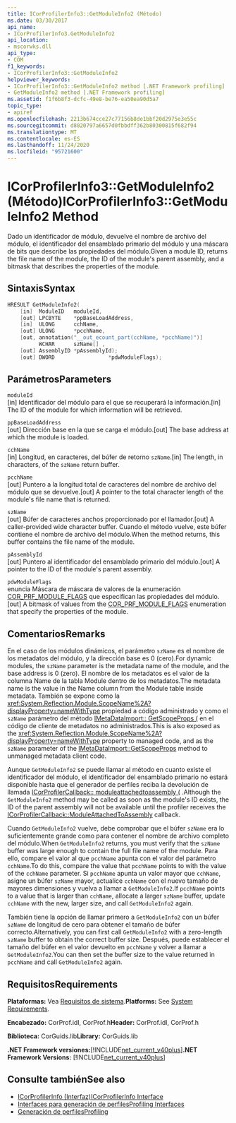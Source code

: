 ```yaml
---
title: ICorProfilerInfo3::GetModuleInfo2 (Método)
ms.date: 03/30/2017
api_name:
- ICorProfilerInfo3.GetModuleInfo2
api_location:
- mscorwks.dll
api_type:
- COM
f1_keywords:
- ICorProfilerInfo3::GetModuleInfo2
helpviewer_keywords:
- ICorProfilerInfo3::GetModuleInfo2 method [.NET Framework profiling]
- GetModuleInfo2 method [.NET Framework profiling]
ms.assetid: f1f6b8f3-dcfc-49e8-be76-ea50ea90d5a7
topic_type:
- apiref
ms.openlocfilehash: 2213b674cce27c77156b8de1bbf20d2975e3e55c
ms.sourcegitcommit: d8020797a6657d0fbbdff362b80300815f682f94
ms.translationtype: MT
ms.contentlocale: es-ES
ms.lasthandoff: 11/24/2020
ms.locfileid: "95721600"
---
```

# <a name="icorprofilerinfo3getmoduleinfo2-method"></a><span data-ttu-id="73b57-102">ICorProfilerInfo3::GetModuleInfo2 (Método)</span><span class="sxs-lookup"><span data-stu-id="73b57-102">ICorProfilerInfo3::GetModuleInfo2 Method</span></span>

<span data-ttu-id="73b57-103">Dado un identificador de módulo, devuelve el nombre de archivo del módulo, el identificador del ensamblado primario del módulo y una máscara de bits que describe las propiedades del módulo.</span><span class="sxs-lookup"><span data-stu-id="73b57-103">Given a module ID, returns the file name of the module, the ID of the module's parent assembly, and a bitmask that describes the properties of the module.</span></span>  
  
## <a name="syntax"></a><span data-ttu-id="73b57-104">Sintaxis</span><span class="sxs-lookup"><span data-stu-id="73b57-104">Syntax</span></span>  
  
```cpp  
HRESULT GetModuleInfo2(  
    [in]  ModuleID   moduleId,  
    [out] LPCBYTE    *ppBaseLoadAddress,  
    [in]  ULONG      cchName,  
    [out] ULONG      *pcchName,  
    [out, annotation("__out_ecount_part(cchName, *pcchName)")]  
          WCHAR      szName[] ,  
    [out] AssemblyID *pAssemblyId);  
    [out] DWORD                 *pdwModuleFlags);  
```  
  
## <a name="parameters"></a><span data-ttu-id="73b57-105">Parámetros</span><span class="sxs-lookup"><span data-stu-id="73b57-105">Parameters</span></span>  

 `moduleId`  
 <span data-ttu-id="73b57-106">[in] Identificador del módulo para el que se recuperará la información.</span><span class="sxs-lookup"><span data-stu-id="73b57-106">[in] The ID of the module for which information will be retrieved.</span></span>  
  
 `ppBaseLoadAddress`  
 <span data-ttu-id="73b57-107">[out] Dirección base en la que se carga el módulo.</span><span class="sxs-lookup"><span data-stu-id="73b57-107">[out] The base address at which the module is loaded.</span></span>  
  
 `cchName`  
 <span data-ttu-id="73b57-108">[in] Longitud, en caracteres, del búfer de retorno `szName`.</span><span class="sxs-lookup"><span data-stu-id="73b57-108">[in] The length, in characters, of the `szName` return buffer.</span></span>  
  
 `pcchName`  
 <span data-ttu-id="73b57-109">[out] Puntero a la longitud total de caracteres del nombre de archivo del módulo que se devuelve.</span><span class="sxs-lookup"><span data-stu-id="73b57-109">[out] A pointer to the total character length of the module's file name that is returned.</span></span>  
  
 `szName`  
 <span data-ttu-id="73b57-110">[out] Búfer de caracteres anchos proporcionado por el llamador.</span><span class="sxs-lookup"><span data-stu-id="73b57-110">[out] A caller-provided wide character buffer.</span></span> <span data-ttu-id="73b57-111">Cuando el método vuelve, este búfer contiene el nombre de archivo del módulo.</span><span class="sxs-lookup"><span data-stu-id="73b57-111">When the method returns, this buffer contains the file name of the module.</span></span>  
  
 `pAssemblyId`  
 <span data-ttu-id="73b57-112">[out] Puntero al identificador del ensamblado primario del módulo.</span><span class="sxs-lookup"><span data-stu-id="73b57-112">[out] A pointer to the ID of the module's parent assembly.</span></span>  
  
 `pdwModuleFlags`  
 <span data-ttu-id="73b57-113">enuncia Máscara de máscara de valores de la enumeración [COR_PRF_MODULE_FLAGS](cor-prf-module-flags-enumeration.md) que especifican las propiedades del módulo.</span><span class="sxs-lookup"><span data-stu-id="73b57-113">[out] A bitmask of values from the [COR_PRF_MODULE_FLAGS](cor-prf-module-flags-enumeration.md) enumeration that specify the properties of the module.</span></span>  
  
## <a name="remarks"></a><span data-ttu-id="73b57-114">Comentarios</span><span class="sxs-lookup"><span data-stu-id="73b57-114">Remarks</span></span>  

 <span data-ttu-id="73b57-115">En el caso de los módulos dinámicos, el parámetro `szName` es el nombre de los metadatos del módulo, y la dirección base es 0 (cero).</span><span class="sxs-lookup"><span data-stu-id="73b57-115">For dynamic modules, the `szName` parameter is the metadata name of the module, and the base address is 0 (zero).</span></span> <span data-ttu-id="73b57-116">El nombre de los metadatos es el valor de la columna Name de la tabla Module dentro de los metadatos.</span><span class="sxs-lookup"><span data-stu-id="73b57-116">The metadata name is the value in the Name column from the Module table inside metadata.</span></span> <span data-ttu-id="73b57-117">También se expone como la <xref:System.Reflection.Module.ScopeName%2A?displayProperty=nameWithType> propiedad a código administrado y como el `szName` parámetro del método [IMetaDataImport:: GetScopeProps (](../metadata/imetadataimport-getscopeprops-method.md) en el código de cliente de metadatos no administrados.</span><span class="sxs-lookup"><span data-stu-id="73b57-117">This is also exposed as the <xref:System.Reflection.Module.ScopeName%2A?displayProperty=nameWithType> property to managed code, and as the `szName` parameter of the [IMetaDataImport::GetScopeProps](../metadata/imetadataimport-getscopeprops-method.md) method to unmanaged metadata client code.</span></span>  
  
 <span data-ttu-id="73b57-118">Aunque `GetModuleInfo2` se puede llamar al método en cuanto existe el identificador del módulo, el identificador del ensamblado primario no estará disponible hasta que el generador de perfiles reciba la devolución de llamada [ICorProfilerCallback:: moduleattachedtoassembly (](icorprofilercallback-moduleattachedtoassembly-method.md) .</span><span class="sxs-lookup"><span data-stu-id="73b57-118">Although the `GetModuleInfo2` method may be called as soon as the module's ID exists, the ID of the parent assembly will not be available until the profiler receives the [ICorProfilerCallback::ModuleAttachedToAssembly](icorprofilercallback-moduleattachedtoassembly-method.md) callback.</span></span>  
  
 <span data-ttu-id="73b57-119">Cuando `GetModuleInfo2` vuelve, debe comprobar que el búfer `szName` era lo suficientemente grande como para contener el nombre de archivo completo del módulo.</span><span class="sxs-lookup"><span data-stu-id="73b57-119">When `GetModuleInfo2` returns, you must verify that the `szName` buffer was large enough to contain the full file name of the module.</span></span> <span data-ttu-id="73b57-120">Para ello, compare el valor al que `pcchName` apunta con el valor del parámetro `cchName`.</span><span class="sxs-lookup"><span data-stu-id="73b57-120">To do this, compare the value that `pcchName` points to with the value of the `cchName` parameter.</span></span> <span data-ttu-id="73b57-121">Si `pcchName` apunta un valor mayor que `cchName`, asigne un búfer `szName` mayor, actualice `cchName` con el nuevo tamaño de mayores dimensiones y vuelva a llamar a `GetModuleInfo2`.</span><span class="sxs-lookup"><span data-stu-id="73b57-121">If `pcchName` points to a value that is larger than `cchName`, allocate a larger `szName` buffer, update `cchName` with the new, larger size, and call `GetModuleInfo2` again.</span></span>  
  
 <span data-ttu-id="73b57-122">También tiene la opción de llamar primero a `GetModuleInfo2` con un búfer `szName` de longitud de cero para obtener el tamaño de búfer correcto.</span><span class="sxs-lookup"><span data-stu-id="73b57-122">Alternatively, you can first call `GetModuleInfo2` with a zero-length `szName` buffer to obtain the correct buffer size.</span></span> <span data-ttu-id="73b57-123">Después, puede establecer el tamaño del búfer en el valor devuelto en `pcchName` y volver a llamar a `GetModuleInfo2`.</span><span class="sxs-lookup"><span data-stu-id="73b57-123">You can then set the buffer size to the value returned in `pcchName` and call `GetModuleInfo2` again.</span></span>  
  
## <a name="requirements"></a><span data-ttu-id="73b57-124">Requisitos</span><span class="sxs-lookup"><span data-stu-id="73b57-124">Requirements</span></span>  

 <span data-ttu-id="73b57-125">**Plataformas:** Vea [Requisitos de sistema](../../get-started/system-requirements.md).</span><span class="sxs-lookup"><span data-stu-id="73b57-125">**Platforms:** See [System Requirements](../../get-started/system-requirements.md).</span></span>  
  
 <span data-ttu-id="73b57-126">**Encabezado:** CorProf.idl, CorProf.h</span><span class="sxs-lookup"><span data-stu-id="73b57-126">**Header:** CorProf.idl, CorProf.h</span></span>  
  
 <span data-ttu-id="73b57-127">**Biblioteca:** CorGuids.lib</span><span class="sxs-lookup"><span data-stu-id="73b57-127">**Library:** CorGuids.lib</span></span>  
  
 <span data-ttu-id="73b57-128">**.NET Framework versiones:**[!INCLUDE[net_current_v40plus](../../../../includes/net-current-v40plus-md.md)]</span><span class="sxs-lookup"><span data-stu-id="73b57-128">**.NET Framework Versions:** [!INCLUDE[net_current_v40plus](../../../../includes/net-current-v40plus-md.md)]</span></span>  
  
## <a name="see-also"></a><span data-ttu-id="73b57-129">Consulte también</span><span class="sxs-lookup"><span data-stu-id="73b57-129">See also</span></span>

- [<span data-ttu-id="73b57-130">ICorProfilerInfo (Interfaz)</span><span class="sxs-lookup"><span data-stu-id="73b57-130">ICorProfilerInfo Interface</span></span>](icorprofilerinfo-interface.md)
- [<span data-ttu-id="73b57-131">Interfaces para generación de perfiles</span><span class="sxs-lookup"><span data-stu-id="73b57-131">Profiling Interfaces</span></span>](profiling-interfaces.md)
- [<span data-ttu-id="73b57-132">Generación de perfiles</span><span class="sxs-lookup"><span data-stu-id="73b57-132">Profiling</span></span>](index.md)
